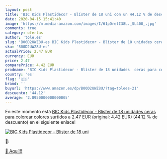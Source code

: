 ```yaml
---
layout: post
title: 'BIC Kids Plastidecor - Blíster de 18 uni con un 44.12 % de descuento'
date: 2020-04-15 15:41:40
image: 'https://m.media-amazon.com/images/I/61pDrelI38L._SL400_.jpg'
comments: true
category: ofertas
author: 'tole.es'
slug: 'B00D2UWZ8U-es BIC Kids Plastidecor - Blíster de 18 unidades ceras para...'
sku: 'B00D2UWZ8U-es'
actualPrice: 2.47 EUR
currency: EUR
price: 2.47
comparePrice: 4.42 EUR
prodname: 'BIC Kids Plastidecor - Blíster de 18 unidades  ceras para colorear  colores surtidos'
country: 'es'
flag: '🇪🇸'
brand: ''
buyurl: 'https://www.amazon.es/dp/B00D2UWZ8U/?tag=tolees-21'
descuento: '44.12'
average: '2.8950000000000005'
---
```


En este momento está [BIC Kids Plastidecor - Blíster de 18 unidades  ceras para colorear  colores surtidos](https://www.amazon.es/dp/B00D2UWZ8U/?tag=tolees-21) a 2.47 EUR (original: 4.42 EUR) (44.12 %  de descuento) en el siguiente enlace!

[![BIC Kids Plastidecor - Blíster de 18 uni](https://m.media-amazon.com/images/I/61pDrelI38L._SL400_.jpg)](https://www.amazon.es/dp/B00D2UWZ8U/?tag=tolees-21)

🔎:


[🛒 Aquí!!!](https://www.amazon.es/dp/B00D2UWZ8U/?tag=tolees-21)
